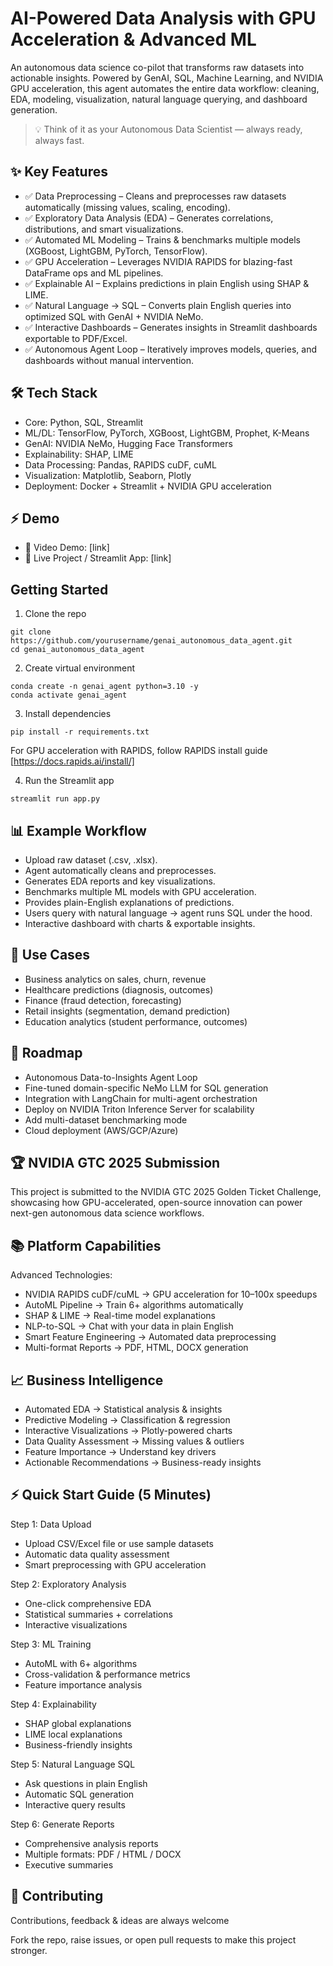 # AI-Powered Data Analysis with GPU Acceleration & Advanced ML

An autonomous data science co-pilot that transforms raw datasets into actionable insights.
Powered by GenAI, SQL, Machine Learning, and NVIDIA GPU acceleration, this agent automates the entire data workflow: cleaning, EDA, modeling, visualization, natural language querying, and dashboard generation.

> 💡 Think of it as your Autonomous Data Scientist — always ready, always fast.

## ✨ Key Features
- ✅ Data Preprocessing – Cleans and preprocesses raw datasets automatically (missing values, scaling, encoding).
- ✅ Exploratory Data Analysis (EDA) – Generates correlations, distributions, and smart visualizations.
- ✅ Automated ML Modeling – Trains & benchmarks multiple models (XGBoost, LightGBM, PyTorch, TensorFlow).
- ✅ GPU Acceleration – Leverages NVIDIA RAPIDS for blazing-fast DataFrame ops and ML pipelines.
- ✅ Explainable AI – Explains predictions in plain English using SHAP & LIME.
- ✅ Natural Language → SQL – Converts plain English queries into optimized SQL with GenAI + NVIDIA NeMo.
- ✅ Interactive Dashboards – Generates insights in Streamlit dashboards exportable to PDF/Excel.
- ✅ Autonomous Agent Loop – Iteratively improves models, queries, and dashboards without manual intervention.

## 🛠️ Tech Stack
- Core: Python, SQL, Streamlit
- ML/DL: TensorFlow, PyTorch, XGBoost, LightGBM, Prophet, K-Means
- GenAI: NVIDIA NeMo, Hugging Face Transformers
- Explainability: SHAP, LIME
- Data Processing: Pandas, RAPIDS cuDF, cuML
- Visualization: Matplotlib, Seaborn, Plotly
- Deployment: Docker + Streamlit + NVIDIA GPU acceleration

## ⚡ Demo
- 🎥 Video Demo: [link]
- 📂 Live Project / Streamlit App: [link]

## Getting Started
1. Clone the repo
```terminal
git clone https://github.com/yourusername/genai_autonomous_data_agent.git
cd genai_autonomous_data_agent
```

2. Create virtual environment
```terminal
conda create -n genai_agent python=3.10 -y
conda activate genai_agent
```

3. Install dependencies
```terminal
pip install -r requirements.txt
```
For GPU acceleration with RAPIDS, follow RAPIDS install guide [https://docs.rapids.ai/install/]

4. Run the Streamlit app
```terminal
streamlit run app.py
```

## 📊 Example Workflow
- Upload raw dataset (.csv, .xlsx).
- Agent automatically cleans and preprocesses.
- Generates EDA reports and key visualizations.
- Benchmarks multiple ML models with GPU acceleration.
- Provides plain-English explanations of predictions.
- Users query with natural language → agent runs SQL under the hood.
- Interactive dashboard with charts & exportable insights.

## 📌 Use Cases
- Business analytics on sales, churn, revenue
- Healthcare predictions (diagnosis, outcomes)
- Finance (fraud detection, forecasting)
- Retail insights (segmentation, demand prediction)
- Education analytics (student performance, outcomes)

## 🔮 Roadmap
 - Autonomous Data-to-Insights Agent Loop
 - Fine-tuned domain-specific NeMo LLM for SQL generation
 - Integration with LangChain for multi-agent orchestration
 - Deploy on NVIDIA Triton Inference Server for scalability
 - Add multi-dataset benchmarking mode
 - Cloud deployment (AWS/GCP/Azure)

## 🏆 NVIDIA GTC 2025 Submission
This project is submitted to the NVIDIA GTC 2025 Golden Ticket Challenge, showcasing how GPU-accelerated, open-source innovation can power next-gen autonomous data science workflows.

## 📚 Platform Capabilities
Advanced Technologies:
- NVIDIA RAPIDS cuDF/cuML → GPU acceleration for 10–100x speedups
- AutoML Pipeline → Train 6+ algorithms automatically
- SHAP & LIME → Real-time model explanations
- NLP-to-SQL → Chat with your data in plain English
- Smart Feature Engineering → Automated data preprocessing
- Multi-format Reports → PDF, HTML, DOCX generation

## 📈 Business Intelligence
- Automated EDA → Statistical analysis & insights
- Predictive Modeling → Classification & regression
- Interactive Visualizations → Plotly-powered charts
- Data Quality Assessment → Missing values & outliers
- Feature Importance → Understand key drivers
- Actionable Recommendations → Business-ready insights

## ⚡ Quick Start Guide (5 Minutes)
Step 1: Data Upload
- Upload CSV/Excel file or use sample datasets
- Automatic data quality assessment
- Smart preprocessing with GPU acceleration

Step 2: Exploratory Analysis
- One-click comprehensive EDA
- Statistical summaries + correlations
- Interactive visualizations

Step 3: ML Training
- AutoML with 6+ algorithms
- Cross-validation & performance metrics
- Feature importance analysis

Step 4: Explainability
- SHAP global explanations
- LIME local explanations
- Business-friendly insights

Step 5: Natural Language SQL
- Ask questions in plain English
- Automatic SQL generation
- Interactive query results

Step 6: Generate Reports
- Comprehensive analysis reports
- Multiple formats: PDF / HTML / DOCX
- Executive summaries

## 🤝 Contributing

Contributions, feedback & ideas are always welcome

Fork the repo, raise issues, or open pull requests to make this project stronger.
